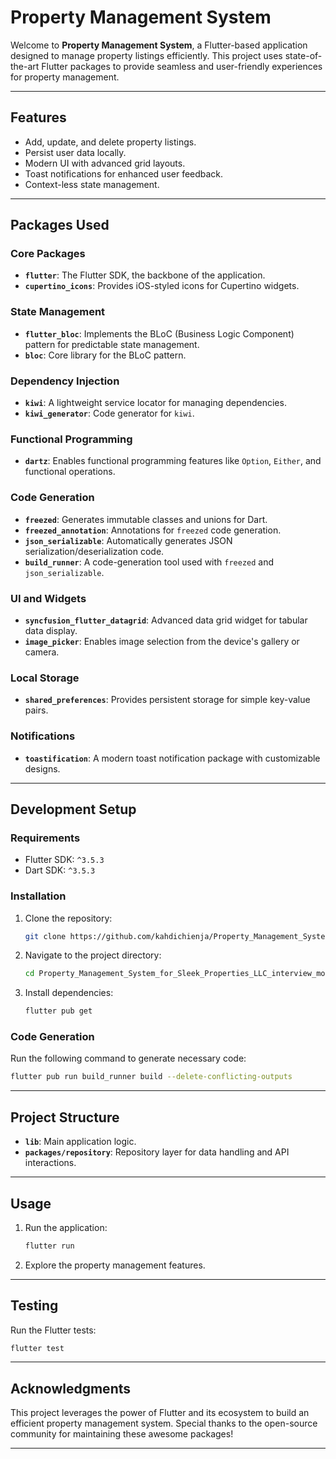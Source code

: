# Property Management System

Welcome to **Property Management System**, a Flutter-based application designed to manage property listings efficiently. This project uses state-of-the-art Flutter packages to provide seamless and user-friendly experiences for property management.

---

## **Features**
- Add, update, and delete property listings.
- Persist user data locally.
- Modern UI with advanced grid layouts.
- Toast notifications for enhanced user feedback.
- Context-less state management.

---

## **Packages Used**

### **Core Packages**
- **`flutter`**: The Flutter SDK, the backbone of the application.
- **`cupertino_icons`**: Provides iOS-styled icons for Cupertino widgets.

### **State Management**
- **`flutter_bloc`**: Implements the BLoC (Business Logic Component) pattern for predictable state management.
- **`bloc`**: Core library for the BLoC pattern.


### **Dependency Injection**
- **`kiwi`**: A lightweight service locator for managing dependencies.
- **`kiwi_generator`**: Code generator for `kiwi`.

### **Functional Programming**
- **`dartz`**: Enables functional programming features like `Option`, `Either`, and functional operations.

### **Code Generation**
- **`freezed`**: Generates immutable classes and unions for Dart.
- **`freezed_annotation`**: Annotations for `freezed` code generation.
- **`json_serializable`**: Automatically generates JSON serialization/deserialization code.
- **`build_runner`**: A code-generation tool used with `freezed` and `json_serializable`.

### **UI and Widgets**
- **`syncfusion_flutter_datagrid`**: Advanced data grid widget for tabular data display.
- **`image_picker`**: Enables image selection from the device's gallery or camera.

### **Local Storage**
- **`shared_preferences`**: Provides persistent storage for simple key-value pairs.

### **Notifications**
- **`toastification`**: A modern toast notification package with customizable designs.

---

## **Development Setup**

### **Requirements**
- Flutter SDK: `^3.5.3`
- Dart SDK: `^3.5.3`

### **Installation**
1. Clone the repository:
   ```bash
   git clone https://github.com/kahdichienja/Property_Management_System_for_Sleek_Properties_LLC_interview_mobile.git
   ```
2. Navigate to the project directory:
   ```bash
   cd Property_Management_System_for_Sleek_Properties_LLC_interview_mobile
   ```
3. Install dependencies:
   ```bash
   flutter pub get
   ```

### **Code Generation**
Run the following command to generate necessary code:
```bash
flutter pub run build_runner build --delete-conflicting-outputs
```

---

## **Project Structure**
- **`lib`**: Main application logic.
- **`packages/repository`**: Repository layer for data handling and API interactions.

---

## **Usage**
1. Run the application:
   ```bash
   flutter run
   ```
2. Explore the property management features.

---

## **Testing**
Run the Flutter tests:
```bash
flutter test
```

---

## **Acknowledgments**
This project leverages the power of Flutter and its ecosystem to build an efficient property management system. Special thanks to the open-source community for maintaining these awesome packages!

---
